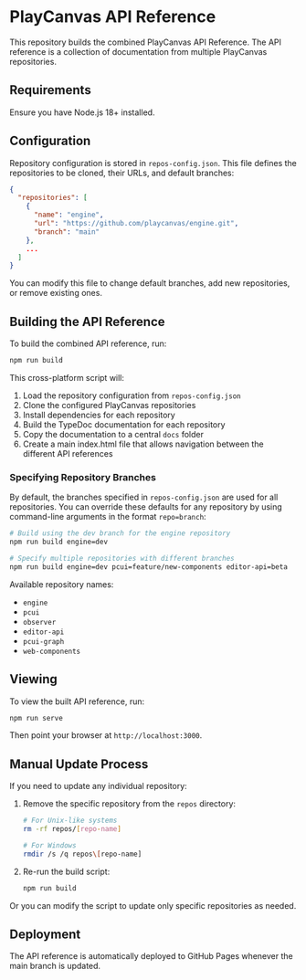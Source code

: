 # PlayCanvas API Reference

This repository builds the combined PlayCanvas API Reference. The API reference is a collection of documentation from multiple PlayCanvas repositories.

## Requirements

Ensure you have Node.js 18+ installed.

## Configuration

Repository configuration is stored in `repos-config.json`. This file defines the repositories to be cloned, their URLs, and default branches:

```json
{
  "repositories": [
    {
      "name": "engine",
      "url": "https://github.com/playcanvas/engine.git",
      "branch": "main"
    },
    ...
  ]
}
```

You can modify this file to change default branches, add new repositories, or remove existing ones.

## Building the API Reference

To build the combined API reference, run:

```bash
npm run build
```

This cross-platform script will:

1. Load the repository configuration from `repos-config.json`
2. Clone the configured PlayCanvas repositories
3. Install dependencies for each repository
4. Build the TypeDoc documentation for each repository
5. Copy the documentation to a central `docs` folder
6. Create a main index.html file that allows navigation between the different API references

### Specifying Repository Branches

By default, the branches specified in `repos-config.json` are used for all repositories. You can override these defaults for any repository by using command-line arguments in the format `repo=branch`:

```bash
# Build using the dev branch for the engine repository
npm run build engine=dev

# Specify multiple repositories with different branches
npm run build engine=dev pcui=feature/new-components editor-api=beta
```

Available repository names:
- `engine`
- `pcui`
- `observer`
- `editor-api`
- `pcui-graph`
- `web-components`

## Viewing

To view the built API reference, run:

```bash
npm run serve
```

Then point your browser at `http://localhost:3000`.

## Manual Update Process

If you need to update any individual repository:

1. Remove the specific repository from the `repos` directory:
   ```bash
   # For Unix-like systems
   rm -rf repos/[repo-name]
   
   # For Windows
   rmdir /s /q repos\[repo-name]
   ```

2. Re-run the build script:
   ```bash
   npm run build
   ```

Or you can modify the script to update only specific repositories as needed.

## Deployment

The API reference is automatically deployed to GitHub Pages whenever the main branch is updated.

